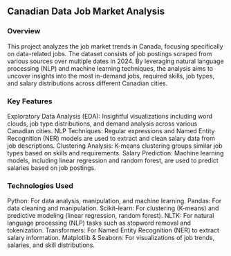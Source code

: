 
## Canadian Data Job Market Analysis
### Overview
This project analyzes the job market trends in Canada, focusing specifically on data-related jobs. The dataset consists of job postings scraped from various sources over multiple dates in 2024. By leveraging natural language processing (NLP) and machine learning techniques, the analysis aims to uncover insights into the most in-demand jobs, required skills, job types, and salary distributions across different Canadian cities.

### Key Features
Exploratory Data Analysis (EDA): Insightful visualizations including word clouds, job type distributions, and demand analysis across various Canadian cities.
NLP Techniques: Regular expressions and Named Entity Recognition (NER) models are used to extract and clean salary data from job descriptions.
Clustering Analysis: K-means clustering groups similar job types based on skills and requirements.
Salary Prediction: Machine learning models, including linear regression and random forest, are used to predict salaries based on job postings.
### Technologies Used
Python: For data analysis, manipulation, and machine learning.
Pandas: For data cleaning and manipulation.
Scikit-learn: For clustering (K-means) and predictive modeling (linear regression, random forest).
NLTK: For natural language processing (NLP) tasks such as stopword removal and tokenization.
Transformers: For Named Entity Recognition (NER) to extract salary information.
Matplotlib & Seaborn: For visualizations of job trends, salaries, and skill distributions.
